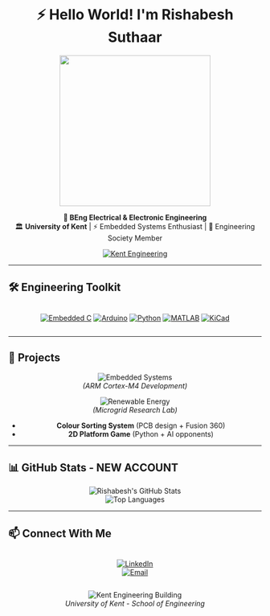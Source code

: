<div align="center">
  
# ⚡ Hello World! I'm Rishabesh Suthaar  

<img src="https://media4.giphy.com/media/v1.Y2lkPTc5MGI3NjExbW91ODhqbHJvMzZjYWhkNXJvMWpsaGhydjA4Mjl3N25jOHlleHp3YiZlcD12MV9pbnRlcm5hbF9naWZfYnlfaWQmY3Q9Zw/ToMjGpyHdJiioVfdtK0/giphy.gif" width="300">  

**🔌 BEng Electrical & Electronic Engineering**  
🏛️ **University of Kent** | ⚡ Embedded Systems Enthusiast | 🤖 Engineering Society Member  

[![Kent Engineering](https://img.shields.io/badge/University_of_Kent-00205B?style=for-the-flat&logo=university&logoColor=white)](https://www.kent.ac.uk/engineering)  

</div>

---

## **🛠️ Engineering Toolkit**  

<div align="center" style="display: flex; flex-wrap: wrap; gap: 10px; justify-content: center;">

[![Embedded C](https://img.shields.io/badge/Embedded_C-A8B9CC?style=for-the-badge&logo=c&logoColor=black)](https://github.com/topics/embedded-c)
[![Arduino](https://img.shields.io/badge/Arduino-00979D?style=for-the-badge&logo=arduino&logoColor=white)](https://github.com/topics/arduino)
[![Python](https://img.shields.io/badge/Python-3776AB?style=for-the-badge&logo=python&logoColor=white)](https://github.com/topics/python)
[![MATLAB](https://img.shields.io/badge/MATLAB-0076A8?style=for-the-badge&logo=mathworks&logoColor=white)](https://github.com/topics/matlab)
[![KiCad](https://img.shields.io/badge/KiCad-314CB0?style=for-the-badge&logo=kicad&logoColor=white)](https://github.com/topics/kicad)  

</div>

---

## **🔬 Projects**  

<div align="center">
  
![Embedded Systems](https://media.giphy.com/media/VbnUQpnihPSIgIXuZv/giphy.gif)  
*(ARM Cortex-M4 Development)*  

![Renewable Energy](https://media.giphy.com/media/ZdFjZfTpzPtUY/giphy.gif)  
*(Microgrid Research Lab)*  

- **Colour Sorting System** (PCB design + Fusion 360)  
- **2D Platform Game** (Python + AI opponents)  

</div>

---

## **📊 GitHub Stats - NEW ACCOUNT**  

<div align="center">
  
![Rishabesh's GitHub Stats](https://github-readme-stats.vercel.app/api?username=rishabesh&show_icons=true&theme=dark&hide_border=true&bg_color=00205B&title_color=00FFFF&icon_color=00FFFF&text_color=FFFFFF)  
![Top Languages](https://github-readme-stats.vercel.app/api/top-langs/?username=rishabesh&layout=compact&theme=dark&hide_border=true&bg_color=00205B&title_color=00FFFF&text_color=FFFFFF)  

</div>

---

## **📫 Connect With Me**  

<div align="center" style="display: flex; flex-wrap: wrap; gap: 10px; justify-content: center;">

[![LinkedIn](https://img.shields.io/badge/LinkedIn-Connect_Professionally-0077B5?style=for-the-badge&logo=linkedin&logoColor=white)](https://linkedin.com/in/rishabesh)  
[![Email](https://img.shields.io/badge/Email-rishabesh@kent.ac.uk-D14836?style=for-the-badge&logo=gmail&logoColor=white)](mailto:rishabesh@kent.ac.uk)    

</div>

<div align="center">
  
![Kent Engineering Building](https://media.giphy.com/media/3o7TKR1AtmQxMZtq9a/giphy.gif)  
*University of Kent - School of Engineering*  

</div>
